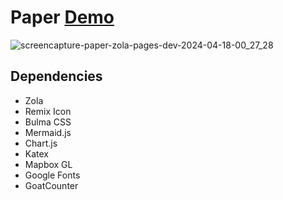 # Paper [Demo](https://paper-zola.pages.dev/)

![screencapture-paper-zola-pages-dev-2024-04-18-00_27_28](https://github.com/xorz57/Paper/assets/84932056/ea78535a-e77a-4cd5-9239-cb9b05dce116)

## Dependencies

- Zola
- Remix Icon
- Bulma CSS
- Mermaid.js
- Chart.js
- Katex
- Mapbox GL
- Google Fonts
- GoatCounter

